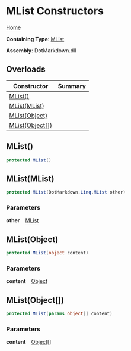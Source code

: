 # MList Constructors

[Home](../../../../README.md)

**Containing Type**: [MList](../README.md)

**Assembly**: DotMarkdown\.dll

## Overloads

| Constructor | Summary |
| ----------- | ------- |
| [MList()](#DotMarkdown_Linq_MList__ctor) | |
| [MList(MList)](#DotMarkdown_Linq_MList__ctor_DotMarkdown_Linq_MList_) | |
| [MList(Object)](#DotMarkdown_Linq_MList__ctor_System_Object_) | |
| [MList(Object\[\])](#DotMarkdown_Linq_MList__ctor_System_Object___) | |

## MList\(\) <a id="DotMarkdown_Linq_MList__ctor"></a>

```csharp
protected MList()
```

## MList\(MList\) <a id="DotMarkdown_Linq_MList__ctor_DotMarkdown_Linq_MList_"></a>

```csharp
protected MList(DotMarkdown.Linq.MList other)
```

### Parameters

**other** &ensp; [MList](../README.md)

## MList\(Object\) <a id="DotMarkdown_Linq_MList__ctor_System_Object_"></a>

```csharp
protected MList(object content)
```

### Parameters

**content** &ensp; [Object](https://docs.microsoft.com/en-us/dotnet/api/system.object)

## MList\(Object\[\]\) <a id="DotMarkdown_Linq_MList__ctor_System_Object___"></a>

```csharp
protected MList(params object[] content)
```

### Parameters

**content** &ensp; [Object](https://docs.microsoft.com/en-us/dotnet/api/system.object)\[\]